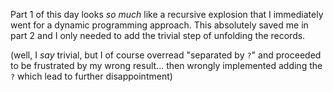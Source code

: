 Part 1 of this day looks *so much* like a recursive explosion that I immediately went for a dynamic programming approach.
This absolutely saved me in part 2 and I only needed to add the trivial step of unfolding the records.

(well, I *say* trivial, but I of course overread "separated by `?`" and proceeded to be frustrated by my wrong result... then wrongly implemented adding the `?` which lead to further disappointment)
